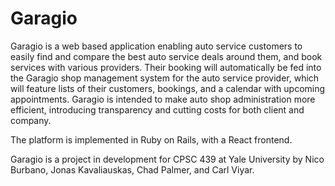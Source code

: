 # Garagio

Garagio is a web based application enabling auto service customers to easily find and compare the best auto service deals around them, and book services with various providers. Their booking will automatically be fed into the Garagio shop management system for the auto service provider, which will feature lists of their customers, bookings, and a calendar with upcoming appointments. Garagio is intended to make auto shop administration more efficient, introducing transparency and cutting costs for both client and company.

The platform is implemented in Ruby on Rails, with a React frontend.

Garagio is a project in development for CPSC 439 at Yale University by Nico Burbano, Jonas Kavaliauskas, Chad Palmer, and Carl Viyar.